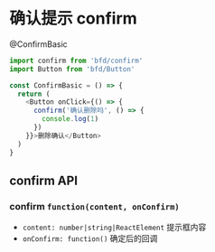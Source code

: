 # 确认提示 confirm

@ConfirmBasic
```js
import confirm from 'bfd/confirm'
import Button from 'bfd/Button'

const ConfirmBasic = () => {
  return (
    <Button onClick={() => {
      confirm('确认删除吗', () => {
        console.log(1)
      })
    }}>删除确认</Button>
  )
}
```

## confirm API

### confirm `function(content, onConfirm)`
- `content: number|string|ReactElement` 提示框内容
- `onConfirm: function()` 确定后的回调
